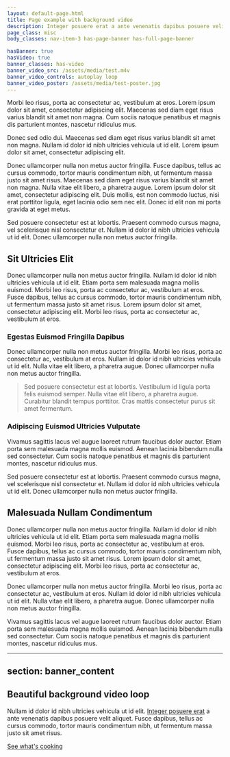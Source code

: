 ```yaml
---
layout: default-page.html
title: Page example with background video
description: Integer posuere erat a ante venenatis dapibus posuere velit aliquet.
page_class: misc
body_classes: nav-item-3 has-page-banner has-full-page-banner

hasBanner: true
hasVideo: true
banner_classes: has-video
banner_video_src: /assets/media/test.m4v
banner_video_controls: autoplay loop
banner_video_poster: /assets/media/test-poster.jpg
---
```


Morbi leo risus, porta ac consectetur ac, vestibulum at eros. Lorem ipsum dolor sit amet, consectetur adipiscing elit. Maecenas sed diam eget risus varius blandit sit amet non magna. Cum sociis natoque penatibus et magnis dis parturient montes, nascetur ridiculus mus.

Donec sed odio dui. Maecenas sed diam eget risus varius blandit sit amet non magna. Nullam id dolor id nibh ultricies vehicula ut id elit. Lorem ipsum dolor sit amet, consectetur adipiscing elit.

Donec ullamcorper nulla non metus auctor fringilla. Fusce dapibus, tellus ac cursus commodo, tortor mauris condimentum nibh, ut fermentum massa justo sit amet risus. Maecenas sed diam eget risus varius blandit sit amet non magna. Nulla vitae elit libero, a pharetra augue. Lorem ipsum dolor sit amet, consectetur adipiscing elit. Duis mollis, est non commodo luctus, nisi erat porttitor ligula, eget lacinia odio sem nec elit. Donec id elit non mi porta gravida at eget metus.

Sed posuere consectetur est at lobortis. Praesent commodo cursus magna, vel scelerisque nisl consectetur et. Nullam id dolor id nibh ultricies vehicula ut id elit. Donec ullamcorper nulla non metus auctor fringilla.

## Sit Ultricies Elit
Donec ullamcorper nulla non metus auctor fringilla. Nullam id dolor id nibh ultricies vehicula ut id elit. Etiam porta sem malesuada magna mollis euismod. Morbi leo risus, porta ac consectetur ac, vestibulum at eros. Fusce dapibus, tellus ac cursus commodo, tortor mauris condimentum nibh, ut fermentum massa justo sit amet risus. Lorem ipsum dolor sit amet, consectetur adipiscing elit. Morbi leo risus, porta ac consectetur ac, vestibulum at eros.

### Egestas Euismod Fringilla Dapibus
Donec ullamcorper nulla non metus auctor fringilla. Morbi leo risus, porta ac consectetur ac, vestibulum at eros. Nullam id dolor id nibh ultricies vehicula ut id elit. Nulla vitae elit libero, a pharetra augue. Donec ullamcorper nulla non metus auctor fringilla.

> Sed posuere consectetur est at lobortis. Vestibulum id ligula porta felis euismod semper. Nulla vitae elit libero, a pharetra augue. Curabitur blandit tempus porttitor. Cras mattis consectetur purus sit amet fermentum.

### Adipiscing Euismod Ultricies Vulputate
Vivamus sagittis lacus vel augue laoreet rutrum faucibus dolor auctor. Etiam porta sem malesuada magna mollis euismod. Aenean lacinia bibendum nulla sed consectetur. Cum sociis natoque penatibus et magnis dis parturient montes, nascetur ridiculus mus.

Sed posuere consectetur est at lobortis. Praesent commodo cursus magna, vel scelerisque nisl consectetur et. Nullam id dolor id nibh ultricies vehicula ut id elit. Donec ullamcorper nulla non metus auctor fringilla.

## Malesuada Nullam Condimentum
Donec ullamcorper nulla non metus auctor fringilla. Nullam id dolor id nibh ultricies vehicula ut id elit. Etiam porta sem malesuada magna mollis euismod. Morbi leo risus, porta ac consectetur ac, vestibulum at eros. Fusce dapibus, tellus ac cursus commodo, tortor mauris condimentum nibh, ut fermentum massa justo sit amet risus. Lorem ipsum dolor sit amet, consectetur adipiscing elit. Morbi leo risus, porta ac consectetur ac, vestibulum at eros.

Donec ullamcorper nulla non metus auctor fringilla. Morbi leo risus, porta ac consectetur ac, vestibulum at eros. Nullam id dolor id nibh ultricies vehicula ut id elit. Nulla vitae elit libero, a pharetra augue. Donec ullamcorper nulla non metus auctor fringilla.

Vivamus sagittis lacus vel augue laoreet rutrum faucibus dolor auctor. Etiam porta sem malesuada magna mollis euismod. Aenean lacinia bibendum nulla sed consectetur. Cum sociis natoque penatibus et magnis dis parturient montes, nascetur ridiculus mus.

---
section: banner_content
---
 ## Beautiful background video loop
 Nullam id dolor id nibh ultricies vehicula ut id elit. [Integer posuere erat](/) a ante venenatis dapibus posuere velit aliquet. Fusce dapibus, tellus ac cursus commodo, tortor mauris condimentum nibh, ut fermentum massa justo sit amet risus.

 <a class="btn btn-b1" href="/">See what's cooking</a>